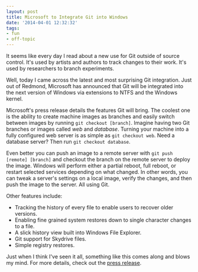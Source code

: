 ```yaml
---
layout: post
title: Microsoft to Integrate Git into Windows
date: '2014-04-01 12:32:32'
tags:
- fun
- off-topic
---
```


It seems like every day I read about a new use for Git outside of source control. It's used by artists and authors to track changes to their work. It's used by researchers to branch experiments.

Well, today I came across the latest and most surprising Git integration. Just out of Redmond, Microsoft has announced that Git will be integrated into the next version of Windows via extensions to NTFS and the Windows kernel.

Microsoft's press release details the features Git will bring. The coolest one is the ability to create machine images as branches and easily switch between images by running `git checkout [branch]`. Imagine having two Git branches or images called *web* and *database*. Turning your machine into a fully configured web server is as simple as `git checkout web`. Need a database server? Then run `git checkout database`.

Even better you can push an image to a remote server with `git push [remote] [branch]` and checkout the branch on the remote server to deploy the image. Windows will perform either a partial reboot, full reboot, or restart selected services depending on what changed. In other words, you can tweak a server's settings on a local image, verify the changes, and then push the image to the server. All using Git.

Other features include:

* Tracking the history of every file to enable users to recover older versions.
* Enabling fine grained system restores down to single character changes to a file.
* A slick history view built into Windows File Explorer.
* Git support for Skydrive files.
* Simple registry restores.

Just when I think I've seen it all, something like this comes along and blows my mind. For more details, check out the [press release](http://media.joebuschmann.com/april_fools.jpg).